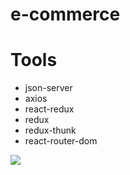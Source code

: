 # e-commerce

# Tools

- json-server
- axios
- react-redux
- redux
- redux-thunk
- react-router-dom

![](e-commerce.gif)
